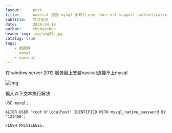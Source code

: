 ```yaml
---
layout:     post
title:      navicat 连接 mysql 出现Client does not support authentication protocol requested by server解决方案
subtitle:   学习笔记
date:       2019-04-19
author:     chenyeshen
header-img: img/img23.jpg
catalog: true
tags:
    - 数据库
    - mysql
    - navicat
---
```


在 window server 2012 服务器上安装navicat连接不上mysql

![img](https://chenyeshen.oss-cn-shenzhen.aliyuncs.com/oneblog/article/20190720013413030.png)

输入以下文本执行解决

```
USE mysql;

ALTER USER 'root'@'localhost' IDENTIFIED WITH mysql_native_password BY '123456'; 

FLUSH PRIVILEGES;
```

 
